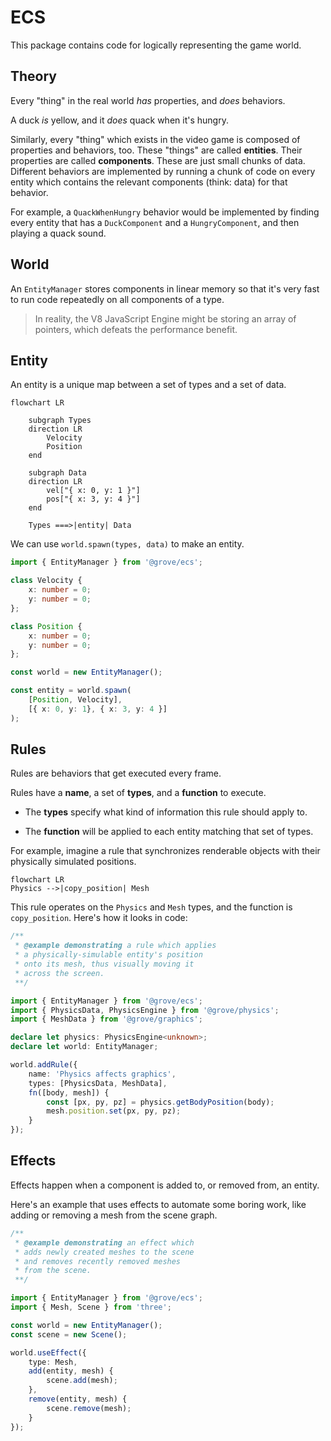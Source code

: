 # ECS

This package contains code for logically representing the game world.

## Theory

Every "thing" in the real world _has_ properties, and _does_ behaviors.

A duck _is_ yellow, and it _does_ quack when it's hungry.

Similarly, every "thing" which exists in the video game is composed of properties
and behaviors, too.
These "things" are called **entities**.
Their properties are called **components**.  These are just small chunks of data.
Different behaviors are implemented by running a chunk of code on every entity
which contains the relevant components (think: data) for that behavior.

For example, a `QuackWhenHungry` behavior would be implemented by finding every
entity that has a `DuckComponent` and a `HungryComponent`, and then playing a
quack sound.

## World

An `EntityManager` stores components in linear memory so that it's very fast to run code repeatedly on all components of a type.

> In reality, the V8 JavaScript Engine might be storing an array of pointers, which defeats the performance benefit.

## Entity

An entity is a unique map between a set of types and a set of data.


```mermaid
flowchart LR

    subgraph Types
    direction LR
        Velocity
        Position
    end

    subgraph Data
    direction LR
        vel["{ x: 0, y: 1 }"]
        pos["{ x: 3, y: 4 }"]
    end

    Types ===>|entity| Data
```

We can use `world.spawn(types, data)` to make an entity.

```ts
import { EntityManager } from '@grove/ecs';

class Velocity {
    x: number = 0;
    y: number = 0;
};

class Position {
    x: number = 0;
    y: number = 0;
};

const world = new EntityManager();

const entity = world.spawn(
    [Position, Velocity],
    [{ x: 0, y: 1}, { x: 3, y: 4 }]
);
```

## Rules

Rules are behaviors that get executed every frame.

Rules have a **name**, a set of **types**, and a **function** to execute.

- The **types** specify what kind of information this rule should apply to.

- The **function** will be applied to each entity matching that set of types.

For example, imagine a rule that synchronizes renderable objects with their physically simulated positions.

```mermaid
flowchart LR
Physics -->|copy_position| Mesh
```

This rule operates on the `Physics` and `Mesh` types, and the function is `copy_position`.  Here's how it looks in code:

```ts
/**
 * @example demonstrating a rule which applies
 * a physically-simulable entity's position
 * onto its mesh, thus visually moving it
 * across the screen.
 **/

import { EntityManager } from '@grove/ecs';
import { PhysicsData, PhysicsEngine } from '@grove/physics';
import { MeshData } from '@grove/graphics';

declare let physics: PhysicsEngine<unknown>;
declare let world: EntityManager;

world.addRule({
    name: 'Physics affects graphics',
    types: [PhysicsData, MeshData],
    fn([body, mesh]) {
        const [px, py, pz] = physics.getBodyPosition(body);
        mesh.position.set(px, py, pz);
    }
});

```

## Effects

Effects happen when a component is added to, or removed from, an entity.

Here's an example that uses effects to automate some boring work, like adding or removing a mesh from the scene graph.

```ts
/**
 * @example demonstrating an effect which
 * adds newly created meshes to the scene
 * and removes recently removed meshes
 * from the scene.
 **/

import { EntityManager } from '@grove/ecs';
import { Mesh, Scene } from 'three';

const world = new EntityManager();
const scene = new Scene();

world.useEffect({
    type: Mesh,
    add(entity, mesh) {
        scene.add(mesh);
    },
    remove(entity, mesh) {
        scene.remove(mesh);
    }
});
```